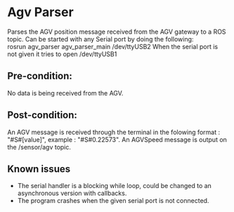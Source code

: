 # Agv Parser
Parses the AGV position message received from the AGV gateway to a ROS topic.
Can be started with any Serial port by doing the following:  
rosrun agv_parser agv_parser_main /dev/ttyUSB2
When the serial port is not given it tries to open /dev/ttyUSB1
## Pre-condition:
No data is being received from the AGV.
## Post-condition:
An AGV message is received through the terminal in the folowing format : "#S#[value]", example : "#S#0.22573".
An AGVSpeed message is output on the /sensor/agv topic.
## Known issues
* The serial handler is a blocking while loop, could be changed to an asynchronous version with callbacks.
* The program crashes when the given serial port is not connected.